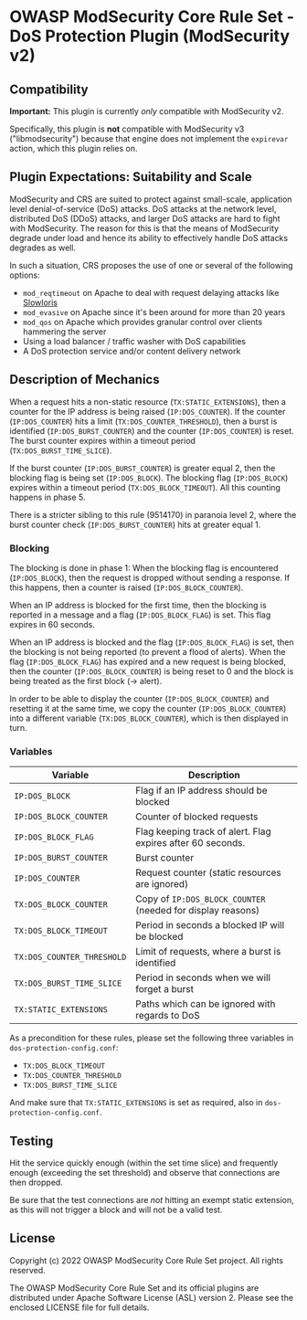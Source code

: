 # OWASP ModSecurity Core Rule Set - DoS Protection Plugin (ModSecurity v2)

## Compatibility

**Important:** This plugin is currently *only* compatible with ModSecurity v2.

Specifically, this plugin is **not** compatible with ModSecurity v3 ("libmodsecurity") because that engine does not implement the `expirevar` action, which this plugin relies on.

## Plugin Expectations: Suitability and Scale

ModSecurity and CRS are suited to protect against small-scale, application level denial-of-service (DoS) attacks. DoS attacks at the network level, distributed DoS (DDoS) attacks, and larger DoS attacks are hard to fight with ModSecurity. The reason for this is that the means of ModSecurity degrade under load and hence its ability to effectively handle DoS attacks degrades as well.

In such a situation, CRS proposes the use of one or several of the following options:

- `mod_reqtimeout` on Apache to deal with request delaying attacks like [Slowloris](https://en.wikipedia.org/wiki/Slowloris_(computer_security))
- `mod_evasive` on Apache since it's been around for more than 20 years
- `mod_qos` on Apache which provides granular control over clients hammering the server
- Using a load balancer / traffic washer with DoS capabilities
- A DoS protection service and/or content delivery network

## Description of Mechanics

When a request hits a non-static resource (`TX:STATIC_EXTENSIONS`), then a counter for the IP address is being raised (`IP:DOS_COUNTER`). If the counter (`IP:DOS_COUNTER`) hits a limit (`TX:DOS_COUNTER_THRESHOLD`), then a burst is identified (`IP:DOS_BURST_COUNTER`) and the counter (`IP:DOS_COUNTER`) is reset. The burst counter expires within a timeout period (`TX:DOS_BURST_TIME_SLICE`).

If the burst counter (`IP:DOS_BURST_COUNTER`) is greater equal 2, then the blocking flag is being set (`IP:DOS_BLOCK`). The blocking flag (`IP:DOS_BLOCK`) expires within a timeout period (`TX:DOS_BLOCK_TIMEOUT`). All this counting happens in phase 5.

There is a stricter sibling to this rule (9514170) in paranoia level 2, where the burst counter check (`IP:DOS_BURST_COUNTER`) hits at greater equal 1.

### Blocking

The blocking is done in phase 1: When the blocking flag is encountered (`IP:DOS_BLOCK`), then the request is dropped without sending a response. If this happens, then a counter is raised (`IP:DOS_BLOCK_COUNTER`).

When an IP address is blocked for the first time, then the blocking is reported in a message and a flag (`IP:DOS_BLOCK_FLAG`) is set. This flag expires in 60 seconds.

When an IP address is blocked and the flag (`IP:DOS_BLOCK_FLAG`) is set, then the blocking is not being reported (to prevent a flood of alerts). When the flag (`IP:DOS_BLOCK_FLAG`) has expired and a new request is being blocked, then the counter (`IP:DOS_BLOCK_COUNTER`) is being reset to 0 and the block is being treated as the first block (-> alert).

In order to be able to display the counter (`IP:DOS_BLOCK_COUNTER`) and resetting it at the same time, we copy the counter (`IP:DOS_BLOCK_COUNTER`) into a different variable (`TX:DOS_BLOCK_COUNTER`), which is then displayed in turn.

### Variables

| Variable                   | Description                                                 |
| -------------------------- | ----------------------------------------------------------- |
| `IP:DOS_BLOCK`             | Flag if an IP address should be blocked                     |
| `IP:DOS_BLOCK_COUNTER`     | Counter of blocked requests                                 |
| `IP:DOS_BLOCK_FLAG`        | Flag keeping track of alert. Flag expires after 60 seconds. |
| `IP:DOS_BURST_COUNTER`     | Burst counter                                               |
| `IP:DOS_COUNTER`           | Request counter (static resources are ignored)              |
| `TX:DOS_BLOCK_COUNTER`     | Copy of `IP:DOS_BLOCK_COUNTER` (needed for display reasons) |
| `TX:DOS_BLOCK_TIMEOUT`     | Period in seconds a blocked IP will be blocked              |
| `TX:DOS_COUNTER_THRESHOLD` | Limit of requests, where a burst is identified              |
| `TX:DOS_BURST_TIME_SLICE`  | Period in seconds when we will forget a burst               |
| `TX:STATIC_EXTENSIONS`     | Paths which can be ignored with regards to DoS              |

As a precondition for these rules, please set the following three variables in `dos-protection-config.conf`:

- `TX:DOS_BLOCK_TIMEOUT`
- `TX:DOS_COUNTER_THRESHOLD`
- `TX:DOS_BURST_TIME_SLICE`

And make sure that `TX:STATIC_EXTENSIONS` is set as required, also in `dos-protection-config.conf`.

## Testing

Hit the service quickly enough (within the set time slice) and frequently enough (exceeding the set threshold) and observe that connections are then dropped.

Be sure that the test connections are _not_ hitting an exempt static extension, as this will not trigger a block and will not be a valid test.

## License

Copyright (c) 2022 OWASP ModSecurity Core Rule Set project. All rights reserved.

The OWASP ModSecurity Core Rule Set and its official plugins are distributed under Apache Software License (ASL) version 2. Please see the enclosed LICENSE file for full details.
